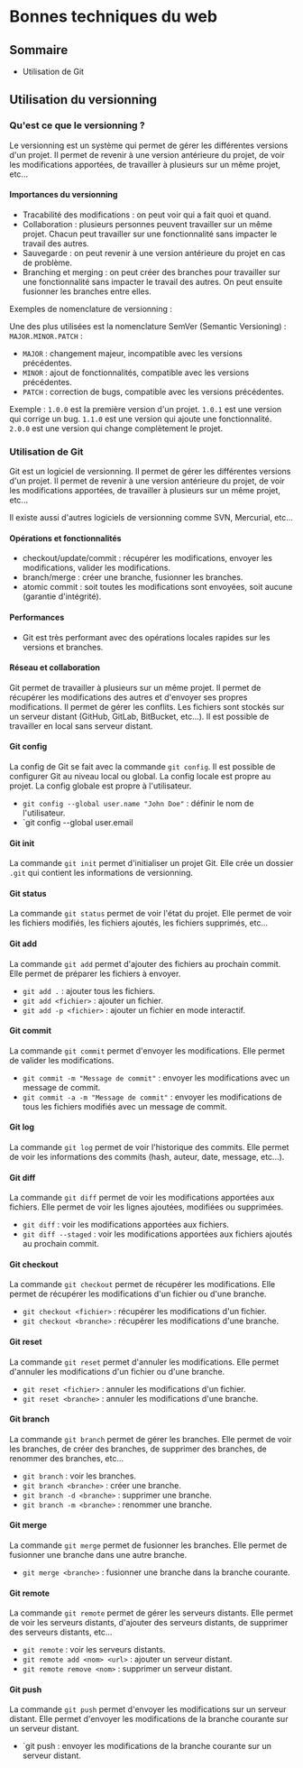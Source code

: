 # Bonnes techniques du web

## Sommaire

- Utilisation de Git


## Utilisation du versionning

### Qu'est ce que le versionning ?

Le versionning est un système qui permet de gérer les différentes versions d'un projet. Il permet de revenir à une version antérieure du projet, de voir les modifications apportées, de travailler à plusieurs sur un même projet, etc...

#### Importances du versionning

- Tracabilité des modifications : on peut voir qui a fait quoi et quand.
- Collaboration : plusieurs personnes peuvent travailler sur un même projet. Chacun peut travailler sur une fonctionnalité sans impacter le travail des autres.
- Sauvegarde : on peut revenir à une version antérieure du projet en cas de problème.
- Branching et merging : on peut créer des branches pour travailler sur une fonctionnalité sans impacter le travail des autres. On peut ensuite fusionner les branches entre elles.

Exemples de nomenclature de versionning :

Une des plus utilisées est la nomenclature SemVer (Semantic Versioning) : `MAJOR.MINOR.PATCH` :

- `MAJOR` : changement majeur, incompatible avec les versions précédentes.
- `MINOR` : ajout de fonctionnalités, compatible avec les versions précédentes.
- `PATCH` : correction de bugs, compatible avec les versions précédentes.

Exemple : `1.0.0` est la première version d'un projet. `1.0.1` est une version qui corrige un bug. `1.1.0` est une version qui ajoute une fonctionnalité. `2.0.0` est une version qui change complètement le projet.

### Utilisation de Git

Git est un logiciel de versionning. Il permet de gérer les différentes versions d'un projet. Il permet de revenir à une version antérieure du projet, de voir les modifications apportées, de travailler à plusieurs sur un même projet, etc... 

Il existe aussi d'autres logiciels de versionning comme SVN, Mercurial, etc...

#### Opérations et fonctionnalités

- checkout/update/commit : récupérer les modifications, envoyer les modifications, valider les modifications.
- branch/merge : créer une branche, fusionner les branches.
- atomic commit : soit toutes les modifications sont envoyées, soit aucune (garantie d'intégrité).

#### Performances

- Git est très performant avec des opérations locales rapides sur les versions et branches.

#### Réseau et collaboration

Git permet de travailler à plusieurs sur un même projet. Il permet de récupérer les modifications des autres et d'envoyer ses propres modifications. Il permet de gérer les conflits. Les fichiers sont stockés sur un serveur distant (GitHub, GitLab, BitBucket, etc...). Il est possible de travailler en local sans serveur distant.

#### Git config

La config de Git se fait avec la commande `git config`. Il est possible de configurer Git au niveau local ou global. La config locale est propre au projet. La config globale est propre à l'utilisateur.

- `git config --global user.name "John Doe"` : définir le nom de l'utilisateur.
- `git config --global user.email

#### Git init

La commande `git init` permet d'initialiser un projet Git. Elle crée un dossier `.git` qui contient les informations de versionning.

#### Git status

La commande `git status` permet de voir l'état du projet. Elle permet de voir les fichiers modifiés, les fichiers ajoutés, les fichiers supprimés, etc...

#### Git add

La commande `git add` permet d'ajouter des fichiers au prochain commit. Elle permet de préparer les fichiers à envoyer.

- `git add .` : ajouter tous les fichiers.
- `git add <fichier>` : ajouter un fichier.
- `git add -p <fichier>` : ajouter un fichier en mode interactif.

#### Git commit

La commande `git commit` permet d'envoyer les modifications. Elle permet de valider les modifications.

- `git commit -m "Message de commit"` : envoyer les modifications avec un message de commit.
- `git commit -a -m "Message de commit"` : envoyer les modifications de tous les fichiers modifiés avec un message de commit.

#### Git log

La commande `git log` permet de voir l'historique des commits. Elle permet de voir les informations des commits (hash, auteur, date, message, etc...).

#### Git diff

La commande `git diff` permet de voir les modifications apportées aux fichiers. Elle permet de voir les lignes ajoutées, modifiées ou supprimées.

- `git diff` : voir les modifications apportées aux fichiers.
- `git diff --staged` : voir les modifications apportées aux fichiers ajoutés au prochain commit.

#### Git checkout

La commande `git checkout` permet de récupérer les modifications. Elle permet de récupérer les modifications d'un fichier ou d'une branche.

- `git checkout <fichier>` : récupérer les modifications d'un fichier.
- `git checkout <branche>` : récupérer les modifications d'une branche.

#### Git reset

La commande `git reset` permet d'annuler les modifications. Elle permet d'annuler les modifications d'un fichier ou d'une branche.

- `git reset <fichier>` : annuler les modifications d'un fichier.
- `git reset <branche>` : annuler les modifications d'une branche.

#### Git branch

La commande `git branch` permet de gérer les branches. Elle permet de voir les branches, de créer des branches, de supprimer des branches, de renommer des branches, etc...

- `git branch` : voir les branches.
- `git branch <branche>` : créer une branche.
- `git branch -d <branche>` : supprimer une branche.
- `git branch -m <branche>` : renommer une branche.

#### Git merge

La commande `git merge` permet de fusionner les branches. Elle permet de fusionner une branche dans une autre branche.

- `git merge <branche>` : fusionner une branche dans la branche courante.

#### Git remote

La commande `git remote` permet de gérer les serveurs distants. Elle permet de voir les serveurs distants, d'ajouter des serveurs distants, de supprimer des serveurs distants, etc...

- `git remote` : voir les serveurs distants.
- `git remote add <nom> <url>` : ajouter un serveur distant.
- `git remote remove <nom>` : supprimer un serveur distant.

#### Git push

La commande `git push` permet d'envoyer les modifications sur un serveur distant. Elle permet d'envoyer les modifications de la branche courante sur un serveur distant.

- `git push : envoyer les modifications de la branche courante sur un serveur distant.